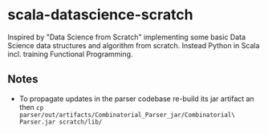 # scala-datascience-scratch

Inspired by "Data Science from Scratch" implementing some basic Data Science data structures and algorithm from scratch.
Instead Python in Scala incl. training Functional Programming. 


## Notes

* To propagate updates in the parser codebase re-build its jar artifact an then
``cp parser/out/artifacts/Combinatorial_Parser_jar/Combinatorial\ Parser.jar scratch/lib/``
